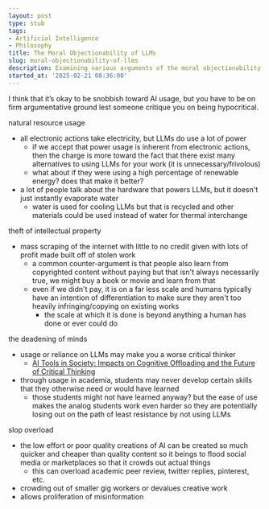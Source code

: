 ```yaml
---
layout: post
type: stub
tags:
- Artificial Intelligence
- Philosophy
title: The Moral Objectionability of LLMs
slug: moral-objectionability-of-llms
description: Examining various arguments of the moral objectionability of LLMs.
started_at: '2025-02-21 08:36:00'
---
```


I think that it’s okay to be snobbish toward AI usage, but you have to be on firm argumentative ground lest someone critique you on being hypocritical. 

natural resource usage 
* all electronic actions take electricity, but LLMs do use a lot of power
    * if we accept that power usage is inherent from electronic actions, then the charge is more toward the fact that there exist many alternatives to using LLMs for your work (it is unnecessary/frivolous)
    * what about if they were using a high percentage of renewable energy? does that make it better?
* a lot of people talk about the hardware that powers LLMs, but it doesn't just instantly evaporate water
    * water is used for cooling LLMs but that is recycled and other materials could be used instead of water for thermal interchange

theft of intellectual property
* mass scraping of the internet with little to no credit given with lots of profit made built off of stolen work 
    * a common counter-argument is that people also learn from copyrighted content without paying but that isn't always necessarily true, we might buy a book or movie and learn from that
    * even if we didn't pay, it is on a far less scale and humans typically have an intention of differentiation to make sure they aren't too heavily infringing/copying on existing works
        * the scale at which it is done is beyond anything a human has done or ever could do

the deadening of minds
* usage or reliance on LLMs may make you a worse critical thinker
    * [AI Tools in Society: Impacts on Cognitive Offloading and the Future of Critical Thinking](https://www.mdpi.com/2075-4698/15/1/6)
* through usage in academia, students may never develop certain skills that they otherwise need or would have learned 
    * those students might not have learned anyway? but the ease of use makes the analog students work even harder so they are potentially losing out on the path of least resistance by not using LLMs

slop overload
* the low effort or poor quality creations of AI can be created so much quicker and cheaper than quality content so it beings to flood social media or marketplaces so that it crowds out actual things 
    * this can overload academic peer review, twitter replies, pinterest, etc. 
* crowding out of smaller gig workers or devalues creative work
* allows proliferation of misinformation